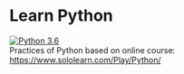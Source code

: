 # Learn Python
[![Python 3.6](https://img.shields.io/badge/python-3.6-green.svg)](https://www.python.org/downloads/release/python-360/)   
Practices of Python based on online course: https://www.sololearn.com/Play/Python/
